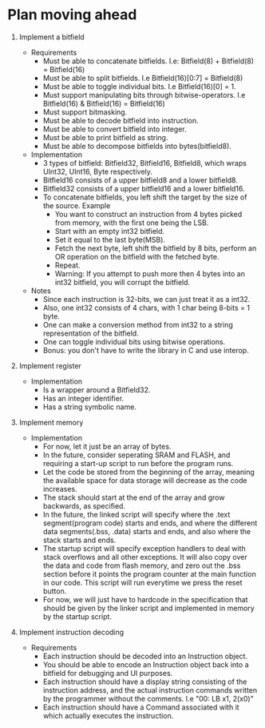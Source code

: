 # Plan moving ahead

1. Implement a bitfield
    - Requirements
        - Must be able to concatenate bitfields. I.e: Bitfield(8) + Bitfield(8) = Bitfield(16)
        - Must be able to split bitfields. I.e Bitfield(16)[0:7] = Bitfield(8)
        - Must be able to toggle individual bits. I.e Bitfield(16)[0] = 1.
        - Must support manipulating bits through bitwise-operators. I.e Bitfield(16) & Bitfield(16) = Bitfield(16)
        - Must support bitmasking.
        - Must be able to decode bitfield into instruction.
        - Must be able to convert bitfield into integer.
        - Must be able to print bitfield as string.
        - Must be able to decompose bitfields into bytes(bitfield8).
    - Implementation
        - 3 types of bitfield: Bitfield32, Bitfield16, Bitfield8, which wraps UInt32, UInt16, Byte respectively.
        - Bitfield16 consists of a upper bitfield8 and a lower bitfield8.
        - Bitfield32 consists of a upper bitfield16 and a lower bitfield16.
        - To concatenate bitfields, you left shift the target by the size of the source. Example
            - You want to construct an instruction from 4 bytes picked from memory, with the first one being the LSB.
            - Start with an empty int32 bitfield.
            - Set it equal to the last byte(MSB).
            - Fetch the next byte, left shift the bitfield by 8 bits, perform an OR operation on the bitfield with the fetched byte.
            - Repeat.
            - Warning: If you attempt to push more then 4 bytes into an int32 bitfield, you will corrupt the bitfield.
    - Notes
        - Since each instruction is 32-bits, we can just treat it as a int32.
        - Also, one int32 consists of 4 chars, with 1 char being 8-bits = 1 byte.
        - One can make a conversion method from int32 to a string representation of the bitfield.
        - One can toggle individual bits using bitwise operations.
        - Bonus: you don't have to write the library in C and use interop.

2. Implement register
    - Implementation
        - Is a wrapper around a Bitfield32.
        - Has an integer identifier.
        - Has a string symbolic name.

3. Implement memory
    - Implementation
        - For now, let it just be an array of bytes.
        - In the future, consider seperating SRAM and FLASH, and requiring a start-up script to run before the program runs.
        - Let the code be stored from the beginning of the array, meaning the available space for data storage will decrease as the code increases.
        - The stack should start at the end of the array and grow backwards, as specified.
        - In the future, the linked script will specify where the .text segment(program code) starts and ends, and where the different data segments(.bss, .data) starts and ends, and also where the stack starts and ends.
        - The startup script will specify exception handlers to deal with stack overflows and all other exceptions. It will also copy over the data and code from flash memory, and zero out the .bss section before it points the program counter at the main function in our code. This script will run everytime we press the reset button.
        - For now, we will just have to hardcode in the specification that should be given by the linker script and implemented in memory by the startup script.

4. Implement instruction decoding
    - Requirements
        - Each instruction should be decoded into an Instruction object.
        - You should be able to encode an Instruction object back into a bitfield for debugging and UI purposes.
        - Each instruction should have a display string consisting of the instruction address, and the actual instruction commands written by the programmer without the comments. I.e "00: LB   x1, 2(x0)"
        - Each instruction should have a Command associated with it which actually executes the instruction.